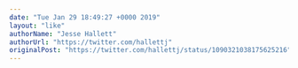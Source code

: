 ```yaml
---
date: "Tue Jan 29 18:49:27 +0000 2019"
layout: "like"
authorName: "Jesse Hallett"
authorUrl: "https://twitter.com/hallettj"
originalPost: "https://twitter.com/hallettj/status/1090321038175625216"
---
```

